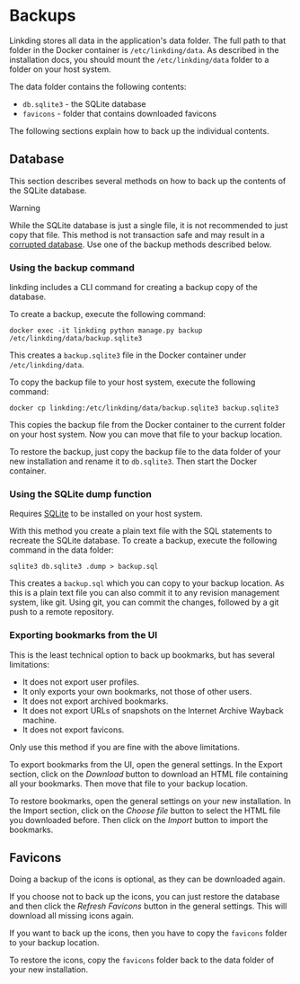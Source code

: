 # Backups

Linkding stores all data in the application's data folder.
The full path to that folder in the Docker container is `/etc/linkding/data`.
As described in the installation docs, you should mount the `/etc/linkding/data` folder to a folder on your host system.

The data folder contains the following contents:
- `db.sqlite3` - the SQLite database
- `favicons` - folder that contains downloaded favicons

The following sections explain how to back up the individual contents.

## Database

This section describes several methods on how to back up the contents of the SQLite database.

> [!WARNING]
> While the SQLite database is just a single file, it is not recommended to just copy that file.
> This method is not transaction safe and may result in a [corrupted database](https://www.sqlite.org/howtocorrupt.html).
> Use one of the backup methods described below.

### Using the backup command

linkding includes a CLI command for creating a backup copy of the database.

To create a backup, execute the following command:
```shell
docker exec -it linkding python manage.py backup /etc/linkding/data/backup.sqlite3
```
This creates a `backup.sqlite3` file in the Docker container under `/etc/linkding/data`.

To copy the backup file to your host system, execute the following command:
```shell
docker cp linkding:/etc/linkding/data/backup.sqlite3 backup.sqlite3
```
This copies the backup file from the Docker container to the current folder on your host system.
Now you can move that file to your backup location.

To restore the backup, just copy the backup file to the data folder of your new installation and rename it to `db.sqlite3`. Then start the Docker container.

### Using the SQLite dump function

Requires [SQLite](https://www.sqlite.org/index.html) to be installed on your host system.

With this method you create a plain text file with the SQL statements to recreate the SQLite database.
To create a backup, execute the following command in the data folder:
```shell
sqlite3 db.sqlite3 .dump > backup.sql
```
This creates a `backup.sql` which you can copy to your backup location.
As this is a plain text file you can also commit it to any revision management system, like git.
Using git, you can commit the changes, followed by a git push to a remote repository.

### Exporting bookmarks from the UI

This is the least technical option to back up bookmarks, but has several limitations:
- It does not export user profiles.
- It only exports your own bookmarks, not those of other users.
- It does not export archived bookmarks.
- It does not export URLs of snapshots on the Internet Archive Wayback machine.
- It does not export favicons.

Only use this method if you are fine with the above limitations.

To export bookmarks from the UI, open the general settings.
In the Export section, click on the *Download* button to download an HTML file containing all your bookmarks.
Then move that file to your backup location.

To restore bookmarks, open the general settings on your new installation.
In the Import section, click on the *Choose file* button to select the HTML file you downloaded before.
Then click on the *Import* button to import the bookmarks.

## Favicons

Doing a backup of the icons is optional, as they can be downloaded again.

If you choose not to back up the icons, you can just restore the database and then click the _Refresh Favicons_ button in the general settings.
This will download all missing icons again.

If you want to back up the icons, then you have to copy the `favicons` folder to your backup location.

To restore the icons, copy the `favicons` folder back to the data folder of your new installation.
